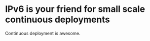 IPv6 is your friend for small scale continuous deployments
========================================

Continuous deployment is awesome. 